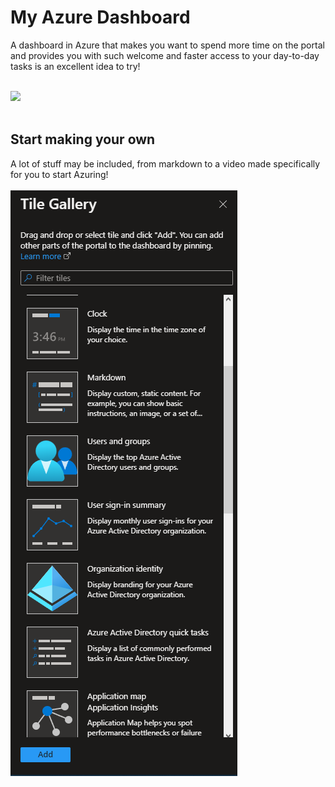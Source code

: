 # My Azure Dashboard
A dashboard in Azure that makes you want to spend more time on the portal and provides you with such welcome and faster access to your day-to-day tasks is an excellent idea to try!

<br>

<img src="https://raw.githubusercontent.com/Y4HYA4/my_azure_dashboard/main/Quotation/main—.gif?token=GHSAT0AAAAAABT5ZQ2UVEXMCF2HTLGEGTEEYUWLC6Q"  />
<br>
<br>



## Start making your own
A lot of stuff may be included, from markdown to a video made specifically for you to start Azuring!
<br>
<br>
<img src=obj/gallery.PNG  />
